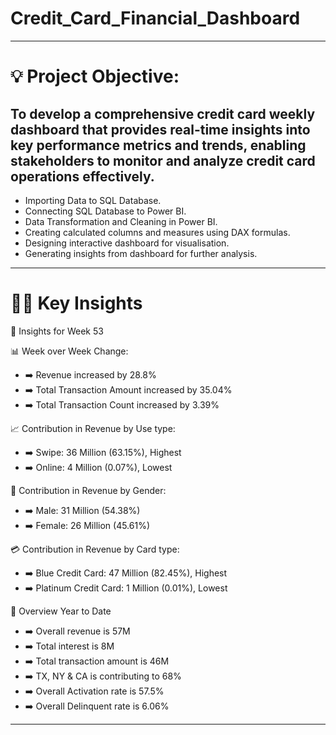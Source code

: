 # Credit_Card_Financial_Dashboard
---
# 💡 Project Objective:
To develop a comprehensive credit card weekly dashboard that provides real-time insights into key performance metrics and trends, enabling stakeholders to monitor and analyze credit card operations effectively.
---
- Importing Data to SQL Database.
- Connecting SQL Database to Power BI.
- Data Transformation and Cleaning in Power BI.
- Creating calculated columns and measures using DAX formulas.
- Designing interactive dashboard for visualisation.
- Generating insights from dashboard for further analysis.
---
# 🧠💡 Key Insights

🎌 Insights for Week 53

📊 Week over Week Change:

- ➡️ Revenue increased by 28.8%
- ➡️ Total Transaction Amount increased by 35.04%
- ➡️ Total Transaction Count increased by 3.39%

📈 Contribution in Revenue by Use type:

- ➡️ Swipe: 36 Million (63.15%), Highest
- ➡️ Online: 4 Million (0.07%), Lowest

👫 Contribution in Revenue by Gender:

- ➡️ Male: 31 Million (54.38%)
- ➡️ Female: 26 Million (45.61%)

💳 Contribution in Revenue by Card type:

- ➡️ Blue Credit Card: 47 Million (82.45%), Highest
- ➡️ Platinum Credit Card: 1 Million (0.01%), Lowest

📆 Overview Year to Date

- ➡️ Overall revenue is 57M
- ➡️ Total interest is 8M
- ➡️ Total transaction amount is 46M
- ➡️ TX, NY & CA is contributing to 68%
- ➡️ Overall Activation rate is 57.5%
- ➡️ Overall Delinquent rate is 6.06%

---
  
